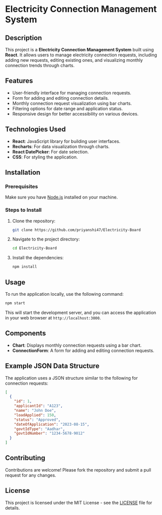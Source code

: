 # Electricity Connection Management System

## Description
This project is a **Electricity Connection Management System** built using **React**. It allows users to manage electricity connection requests, including adding new requests, editing existing ones, and visualizing monthly connection trends through charts.

## Features
- User-friendly interface for managing connection requests.
- Form for adding and editing connection details.
- Monthly connection request visualization using bar charts.
- Filtering options for date range and application status.
- Responsive design for better accessibility on various devices.

## Technologies Used
- **React**: JavaScript library for building user interfaces.
- **Recharts**: For data visualization through charts.
- **React DatePicker**: For date selection.
- **CSS**: For styling the application.

## Installation

### Prerequisites
Make sure you have [Node.js](https://nodejs.org/) installed on your machine.

### Steps to Install
1. Clone the repository:
   ```bash
   git clone https://github.com/priyanshi47/Electricity-Board
   ```
2. Navigate to the project directory:
   ```bash
   cd Electricity-Board
   ```
3. Install the dependencies:
   ```bash
   npm install
   ```

## Usage
To run the application locally, use the following command:
```bash
npm start
```
This will start the development server, and you can access the application in your web browser at `http://localhost:3000`.

## Components
- **Chart**: Displays monthly connection requests using a bar chart.
- **ConnectionForm**: A form for adding and editing connection requests.

## Example JSON Data Structure
The application uses a JSON structure similar to the following for connection requests:

```json
[
  {
    "id": 1,
    "applicantId": "A123",
    "name": "John Doe",
    "loadApplied": 150,
    "status": "Approved",
    "dateOfApplication": "2023-08-15",
    "govtIdType": "Aadhar",
    "govtIdNumber": "1234-5678-9012"
  }
]
```

## Contributing
Contributions are welcome! Please fork the repository and submit a pull request for any changes.

## License
This project is licensed under the MIT License - see the [LICENSE](LICENSE) file for details.

```

